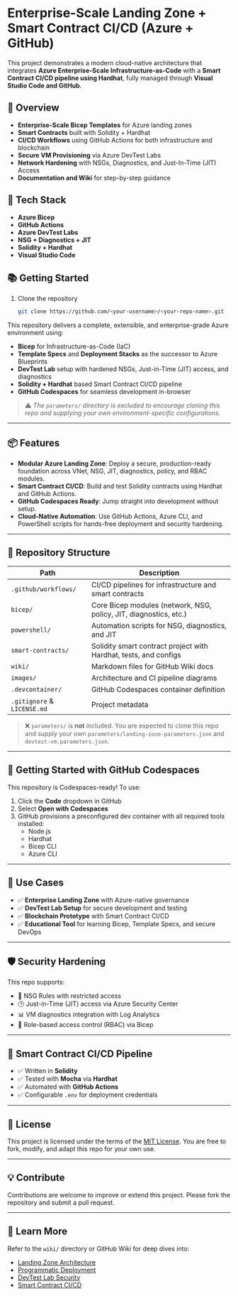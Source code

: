 # Enterprise-Scale Landing Zone + Smart Contract CI/CD (Azure + GitHub)

This project demonstrates a modern cloud-native architecture that integrates **Azure Enterprise-Scale Infrastructure-as-Code** with a **Smart Contract CI/CD pipeline using Hardhat**, fully managed through **Visual Studio Code and GitHub**.

## 🚀 Overview

- **Enterprise-Scale Bicep Templates** for Azure landing zones
- **Smart Contracts** built with Solidity + Hardhat
- **CI/CD Workflows** using GitHub Actions for both infrastructure and blockchain
- **Secure VM Provisioning** via Azure DevTest Labs
- **Network Hardening** with NSGs, Diagnostics, and Just-In-Time (JIT) Access
- **Documentation and Wiki** for step-by-step guidance


## 🧱 Tech Stack

- **Azure Bicep**
- **GitHub Actions**
- **Azure DevTest Labs**
- **NSG + Diagnostics + JIT**
- **Solidity + Hardhat**
- **Visual Studio Code**

## 📚 Getting Started

1. Clone the repository  
   ```bash
   git clone https://github.com/<your-username>/<your-repo-name>.git


This repository delivers a complete, extensible, and enterprise-grade Azure environment using:

- **Bicep** for Infrastructure-as-Code (IaC)
- **Template Specs** and **Deployment Stacks** as the successor to Azure Blueprints
- **DevTest Lab** setup with hardened NSGs, Just-in-Time (JIT) access, and diagnostics
- **Solidity + Hardhat** based Smart Contract CI/CD pipeline
- **GitHub Codespaces** for seamless development in-browser

> ⚠️ _The `parameters/` directory is excluded to encourage cloning this repo and supplying your own environment-specific configurations._

---

## 📦 Features

- **Modular Azure Landing Zone**: Deploy a secure, production-ready foundation across VNet, NSG, JIT, diagnostics, policy, and RBAC modules.
- **Smart Contract CI/CD**: Build and test Solidity contracts using Hardhat and GitHub Actions.
- **GitHub Codespaces Ready**: Jump straight into development without setup.
- **Cloud-Native Automation**: Use GitHub Actions, Azure CLI, and PowerShell scripts for hands-free deployment and security hardening.

---

## 📁 Repository Structure

| Path                          | Description |
|-------------------------------|-------------|
| `.github/workflows/`         | CI/CD pipelines for infrastructure and smart contracts |
| `bicep/`                      | Core Bicep modules (network, NSG, policy, JIT, diagnostics, etc.) |
| `powershell/`                | Automation scripts for NSG, diagnostics, and JIT |
| `smart-contracts/`           | Solidity smart contract project with Hardhat, tests, and configs |
| `wiki/`                       | Markdown files for GitHub Wiki docs |
| `images/`                     | Architecture and CI pipeline diagrams |
| `.devcontainer/`             | GitHub Codespaces container definition |
| `.gitignore` & `LICENSE.md` | Project metadata |

> ❌ `parameters/` is **not** included. You are expected to clone this repo and supply your own `parameters/landing-zone-parameters.json` and `devtest-vm.parameters.json`.

---

## 🚀 Getting Started with GitHub Codespaces

This repository is Codespaces-ready! To use:

1. Click the **Code** dropdown in GitHub
2. Select **Open with Codespaces**
3. GitHub provisions a preconfigured dev container with all required tools installed:
   - Node.js
   - Hardhat
   - Bicep CLI
   - Azure CLI

---

## 🔁 Use Cases

- ✅ **Enterprise Landing Zone** with Azure-native governance
- ✅ **DevTest Lab Setup** for secure development and testing
- ✅ **Blockchain Prototype** with Smart Contract CI/CD
- ✅ **Educational Tool** for learning Bicep, Template Specs, and secure DevOps

---

## 🛡️ Security Hardening

This repo supports:

- 🔐 NSG Rules with restricted access
- 🕒 Just-in-Time (JIT) access via Azure Security Center
- 📊 VM diagnostics integration with Log Analytics
- 🎯 Role-based access control (RBAC) via Bicep

---

## 🧪 Smart Contract CI/CD Pipeline

- ✅ Written in **Solidity**
- ✅ Tested with **Mocha** via **Hardhat**
- ✅ Automated with **GitHub Actions**
- ✅ Configurable `.env` for deployment credentials

---

## 📄 License

This project is licensed under the terms of the [MIT License](./LICENSE.md). You are free to fork, modify, and adapt this repo for your own use.

---

## 💡 Contribute

Contributions are welcome to improve or extend this project. Please fork the repository and submit a pull request.

---

## 🔗 Learn More

Refer to the `wiki/` directory or GitHub Wiki for deep dives into:
- [Landing Zone Architecture](wiki/landing-zone-overview.md)
- [Programmatic Deployment](wiki/programmatic-deployment.md)
- [DevTest Lab Security](wiki/devtest-lab-security.md)
- [Smart Contract CI/CD](wiki/smart-contracts-ci-cd.md)

